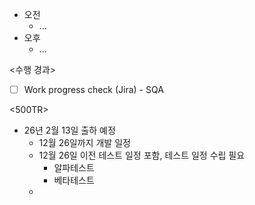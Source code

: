 - 오전
	- ...
- 오후
	- ...

<수행 경과>
- [ ] Work progress check (Jira) - SQA

<500TR>
- 26년 2월 13일 출하 예정
	- 12월 26일까지 개발 일정
	- 12월 26일 이전 테스트 일정 포함, 테스트 일정 수립 필요
		- 알파테스트
		- 베타테스트
	- 